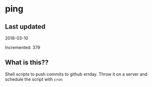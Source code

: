 # ping

## Last updated
2018-03-10

Incremented: 379

## What is this??
Shell scripts to push commits to github errday. Throw it on a server and schedule the script with `cron`
